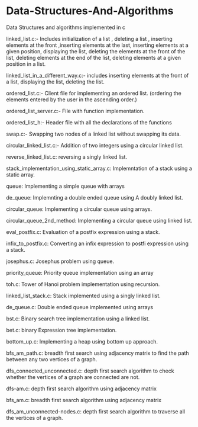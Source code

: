 # Data-Structures-And-Algorithms
Data Structures and algorithms implemented in c

linked_list.c:-
Includes initialization of a list , deleting a list , inserting elements at the front ,inserting elements at the last, inserting elements at a given position, displaying the list, deleting the elements at the front of the  list, deleting elements at the end of the list, deleting elements at a given position in a list.

linked_list_in_a_different_way.c:-
includes inserting elements at the front of a list, displaying the list, deleting the list.

ordered_list.c:-
Client file for implementing an ordered list.
(ordering the elements entered by the user in the ascending order.)

ordered_list_server.c:-
File with function implementation.

ordered_list_h:-
Header file with all the declarations of the functions

swap.c:-
Swapping two nodes of a linked list without swapping its data.

circular_linked_list.c:-
Addition of two integers using a circular linked list.


reverse_linked_list.c:
reversing a singly linked list.

stack_implementation_using_static_array.c:
Implemntation of a stack using a static array.

queue:
Implementing a simple queue with arrays

de_queue:
Implemnting a double ended queue using A doubly linked list.

circular_queue:
Implementing a circular queue using arrays.

circular_queue_2nd_method:
Implementing a circular queue using linked list.

eval_postfix.c:
Evaluation of a postfix expression using a stack.

infix_to_postfix.c:
Converting an infix expression to postfi expression using a stack.

josephus.c:
Josephus problem using queue.

priority_queue:
Priority queue implementation using an array

toh.c:
Tower of Hanoi problem implementation using recursion.

linked_list_stack.c:
Stack implemented using a singly linked list.

de_queue.c:
Double ended queue implemented using arrays


bst.c:
Binary search tree implementation using a linked list.

bet.c:
binary Expression tree implementation.

bottom_up.c:
Implementing a heap using bottom up approach.

bfs_am_path.c:
breadth first search using adjacency matrix to find the path between any two vertices of a graph.


dfs_connected_unconnected.c:
depth first search algorithm to check whether the vertices of a graph are connected are not.


dfs-am.c:
depth first search algorithm using adjacency matrix


bfs_am.c:
breadth first search algorithm using adjacency matrix

dfs_am_unconnected-nodes.c:
depth first search algorithm to traverse all the vertices of a graph.











